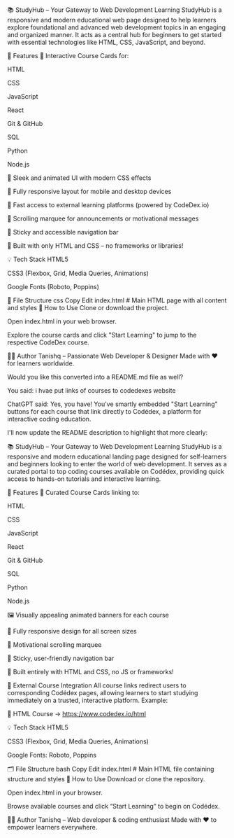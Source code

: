 📚 StudyHub – Your Gateway to Web Development Learning
StudyHub is a responsive and modern educational web page designed to help learners explore foundational and advanced web development topics in an engaging and organized manner. It acts as a central hub for beginners to get started with essential technologies like HTML, CSS, JavaScript, and beyond.

🌟 Features
🔗 Interactive Course Cards for:

HTML

CSS

JavaScript

React

Git & GitHub

SQL

Python

Node.js

🎨 Sleek and animated UI with modern CSS effects

📱 Fully responsive layout for mobile and desktop devices

🚀 Fast access to external learning platforms (powered by CodeDex.io)

📢 Scrolling marquee for announcements or motivational messages

📌 Sticky and accessible navigation bar

🦾 Built with only HTML and CSS – no frameworks or libraries!

💡 Tech Stack
HTML5

CSS3 (Flexbox, Grid, Media Queries, Animations)

Google Fonts (Roboto, Poppins)

📁 File Structure
css
Copy
Edit
index.html       # Main HTML page with all content and styles
🎯 How to Use
Clone or download the project.

Open index.html in your web browser.

Explore the course cards and click "Start Learning" to jump to the respective CodeDex course.

👨‍💻 Author
Tanishq – Passionate Web Developer & Designer
Made with ❤️ for learners worldwide.

Would you like this converted into a README.md file as well?







You said:
i hvae put links of courses to codedexes website


ChatGPT said:
Yes, you have! You've smartly embedded "Start Learning" buttons for each course that link directly to Codédex, a platform for interactive coding education.

I'll now update the README description to highlight that more clearly:

📚 StudyHub – Your Gateway to Web Development Learning
StudyHub is a responsive and modern educational landing page designed for self-learners and beginners looking to enter the world of web development. It serves as a curated portal to top coding courses available on Codédex, providing quick access to hands-on tutorials and interactive learning.

🌟 Features
🔗 Curated Course Cards linking to:

HTML

CSS

JavaScript

React

Git & GitHub

SQL

Python

Node.js

🖼️ Visually appealing animated banners for each course

📱 Fully responsive design for all screen sizes

📢 Motivational scrolling marquee

📌 Sticky, user-friendly navigation bar

🎨 Built entirely with HTML and CSS, no JS or frameworks!

🔗 External Course Integration
All course links redirect users to corresponding Codédex pages, allowing learners to start studying immediately on a trusted, interactive platform. Example:

🧠 HTML Course → https://www.codedex.io/html

💡 Tech Stack
HTML5

CSS3 (Flexbox, Grid, Media Queries, Animations)

Google Fonts: Roboto, Poppins

🗂 File Structure
bash
Copy
Edit
index.html       # Main HTML file containing structure and styles
🚀 How to Use
Download or clone the repository.

Open index.html in your browser.

Browse available courses and click “Start Learning” to begin on Codédex.

👨‍💻 Author
Tanishq – Web developer & coding enthusiast
Made with ❤️ to empower learners everywhere.

